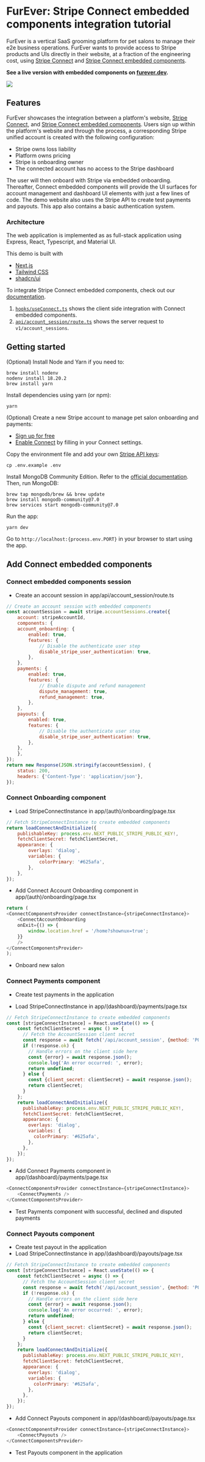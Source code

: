 # FurEver: Stripe Connect embedded components integration tutorial

FurEver is a vertical SaaS grooming platform for pet salons to manage their e2e business operations. FurEver wants to provide access to Stripe products and UIs directly in their website, at a fraction of the engineering cost, using [Stripe Connect](https://stripe.com/connect) and [Stripe Connect embedded components](https://docs.stripe.com/connect/get-started-connect-embedded-components).

**See a live version with embedded components on [furever.dev](https://furever.dev).**

<img src="public/cover.png">

## Features

FurEver showcases the integration between a platform's website, [Stripe Connect](https://stripe.com/connect), and [Stripe Connect embedded components](https://docs.stripe.com/connect/get-started-connect-embedded-components). Users sign up within the platform's website and through the process, a corresponding Stripe unified account is created with the following configuration:

- Stripe owns loss liability
- Platform owns pricing
- Stripe is onboarding owner
- The connected account has no access to the Stripe dashboard

The user will then onboard with Stripe via embedded onboarding. Thereafter, Connect embedded components will provide the UI surfaces for account management and dashboard UI elements with just a few lines of code. The demo website also uses the Stripe API to create test payments and payouts. This app also contains a basic authentication system.

### Architecture

The web application is implemented as as full-stack application using Express, React, Typescript, and Material UI.

This demo is built with

- [Next.js](https://nextjs.org/)
- [Tailwind CSS](https://tailwindcss.com/)
- [shadcn/ui](https://ui.shadcn.com/)

To integrate Stripe Connect embedded components, check out our [documentation](https://docs.stripe.com/connect/get-started-connect-embedded-components).

1. [`hooks/useConnect.ts`](client/hooks/Connect.tsx) shows the client side integration with Connect embedded components.
2. [`api/account_session/route.ts`](server/routes/stripe.ts) shows the server request to `v1/account_sessions`.


## Getting started

(Optional) Install Node and Yarn if you need to:

```
brew install nodenv
nodenv install 18.20.2
brew install yarn
```

Install dependencies using yarn (or npm):

```
yarn
```

(Optional) Create a new Stripe account to manage pet salon onboarding and payments:

- [Sign up for free](https://dashboard.stripe.com/register)
- [Enable Connect](https://dashboard.stripe.com/account/applications/settings) by filling in your Connect settings.


Copy the environment file and add your own [Stripe API keys](https://dashboard.stripe.com/account/apikeys):

```
cp .env.example .env
```

Install MongoDB Community Edition. Refer to the [official documentation](https://www.mongodb.com/docs/manual/tutorial/install-mongodb-on-os-x/). Then, run MongoDB:

```
brew tap mongodb/brew && brew update
brew install mongodb-community@7.0
brew services start mongodb-community@7.0
```

Run the app:

```
yarn dev
```

Go to `http://localhost:{process.env.PORT}` in your browser to start using the app.

## Add Connect embedded components
### Connect embedded components session  

- Create an account session in app/api/account_session/route.ts

```js 
// Create an account session with embedded components
const accountSession = await stripe.accountSessions.create({
    account: stripeAccountId,
    components: {
    account_onboarding: {
        enabled: true,
        features: {
            // Disable the authenticate user step
            disable_stripe_user_authentication: true,
        },
    },
    payments: {
        enabled: true,
        features: {
            // Enable dispute and refund management
            dispute_management: true,
            refund_management: true,
        },
    },
    payouts: {
        enabled: true,
        features: {
            // Disable the authenticate user step
            disable_stripe_user_authentication: true,
        },
    },
    },
});
return new Response(JSON.stringify(accountSession), {
    status: 200,
    headers: {'Content-Type': 'application/json'},
});
```

### Connect Onboarding component
- Load StripeConnectInstance in app/(auth)/onboarding/page.tsx
```js
// Fetch StripeConnectInstance to create embedded components
return loadConnectAndInitialize({
    publishableKey: process.env.NEXT_PUBLIC_STRIPE_PUBLIC_KEY!,
    fetchClientSecret: fetchClientSecret,
    appearance: {
        overlays: 'dialog',
        variables: {
            colorPrimary: '#625afa',
        },
    },
});
```

- Add Connect Account Onboarding component in app/(auth)/onboarding/page.tsx
```js
return (
<ConnectComponentsProvider connectInstance={stripeConnectInstance}>
    <ConnectAccountOnboarding
    onExit={() => {
        window.location.href = '/home?shownux=true';
    }}
    />
</ConnectComponentsProvider>
);
```

- Onboard new salon

### Connect Payments component
- Create test payments in the application

- Load StripeConnectInstance in app/(dashboard)/payments/page.tsx
```js
// Fetch StripeConnectInstance to create embedded components
const [stripeConnectInstance] = React.useState(() => {
    const fetchClientSecret = async () => {
      // Fetch the AccountSession client secret
      const response = await fetch('/api/account_session', {method: 'POST'});
      if (!response.ok) {
        // Handle errors on the client side here
        const {error} = await response.json();
        console.log('An error occurred: ', error);
        return undefined;
      } else {
        const {client_secret: clientSecret} = await response.json();
        return clientSecret;
      }
    };
    return loadConnectAndInitialize({
      publishableKey: process.env.NEXT_PUBLIC_STRIPE_PUBLIC_KEY!,
      fetchClientSecret: fetchClientSecret,
      appearance: {
        overlays: 'dialog',
        variables: {
          colorPrimary: '#625afa',
        },
      },
    });
});
```

- Add Connect Payments component in app/(dashboard)/payments/page.tsx
```js
<ConnectComponentsProvider connectInstance={stripeConnectInstance}>
    <ConnectPayments />
</ConnectComponentsProvider>
```

- Test Payments component with successful, declined and disputed payments

### Connect Payouts component
- Create test payout in the application
- Load StripeConnectInstance in app/(dashboard)/payouts/page.tsx
```js
// Fetch StripeConnectInstance to create embedded components
const [stripeConnectInstance] = React.useState(() => {
    const fetchClientSecret = async () => {
      // Fetch the AccountSession client secret
      const response = await fetch('/api/account_session', {method: 'POST'});
      if (!response.ok) {
        // Handle errors on the client side here
        const {error} = await response.json();
        console.log('An error occurred: ', error);
        return undefined;
      } else {
        const {client_secret: clientSecret} = await response.json();
        return clientSecret;
      }
    };
    return loadConnectAndInitialize({
      publishableKey: process.env.NEXT_PUBLIC_STRIPE_PUBLIC_KEY!,
      fetchClientSecret: fetchClientSecret,
      appearance: {
        overlays: 'dialog',
        variables: {
          colorPrimary: '#625afa',
        },
      },
    });
});
```

- Add Connect Payouts component in app/(dashboard)/payouts/page.tsx
```js
<ConnectComponentsProvider connectInstance={stripeConnectInstance}>
    <ConnectPayouts />
</ConnectComponentsProvider>
```
- Test Payouts component in the application